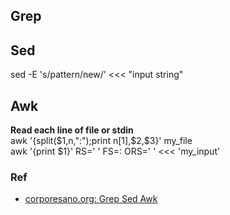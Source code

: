 Grep
----

Sed
---
sed -E 's/pattern/new/' <<< "input string"

Awk
---
**Read each line of file or stdin**  
awk '{split($1,n,":");print n[1],$2,$3}' my_file  
awk '{print $1}' RS=' ' FS=: ORS=' ' <<< 'my_input'  

### Ref
* [corporesano.org: Grep Sed Awk](http://www.corporesano.org/doc-site/grepawksed.html)

